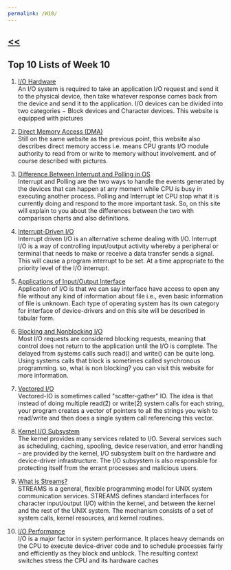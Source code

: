 ```yaml
---
permalink: /W10/
---
```

## [<<](\..)

## Top 10 Lists of Week 10
1. [I/O Hardware](https://www.tutorialspoint.com/operating_system/os_io_hardware.htm)<br>
An I/O system is required to take an application I/O request and send it to the physical device, then take whatever response comes back from the device and send it to the application. I/O devices can be divided into two categories − Block devices and Character devices. This website is equipped with pictures

2. [Direct Memory Access (DMA)](https://www.tutorialspoint.com/operating_system/os_io_hardware.htm)<br>
Still on the same website as the previous point, this website also describes direct memory access i.e. means CPU grants I/O module authority to read from or write to memory without involvement. and of course described with pictures.

3. [Difference Between Interrupt and Polling in OS](https://techdifferences.com/difference-between-interrupt-and-polling-in-os.html)<br>
Interrupt and Polling are the two ways to handle the events generated by the devices that can happen at any moment while CPU is busy in executing another process. Polling and Interrupt let CPU stop what it is currently doing and respond to the more important task. So, on this site will explain to you about the differences between the two with comparison charts and also definitions.

4. [Interrupt-Driven I/O](http://inputoutput5822.weebly.com/interrupt-driven-io.html)<br>
Interrupt driven I/O is an alternative scheme dealing with I/O. Interrupt I/O is a way of controlling input/output activity whereby a peripheral or terminal that needs to make or receive a data transfer sends a signal. This will cause a program interrupt to be set. At a time appropriate to the priority level of the I/O interrupt.

5. [Applications of Input/Output Interface](geeksforgeeks.org/applications-of-input-output-interface/)<br>
Application of I/O is that we can say interface have access to open any file without any kind of information about file i.e., even basic information of file is unknown. Each type of operating system has its own category for interface of device-drivers and on this site will be described in tabular form.

6. [Blocking and Nonblocking I/O](http://faculty.salina.k-state.edu/tim/ossg/Device/blocking.html)<br>
Most I/O requests are considered blocking requests, meaning that control does not return to the application until the I/O is complete. The delayed from systems calls such read() and write() can be quite long. Using systems calls that block is sometimes called synchronous programming. so, what is non blocking? you can visit this website for more information.

7. [Vectored I/O](https://metacpan.org/pod/IO::Vectored)<br>
Vectored-IO is sometimes called "scatter-gather" IO. The idea is that instead of doing multiple read(2) or write(2) system calls for each string, your program creates a vector of pointers to all the strings you wish to read/write and then does a single system call referencing this vector.

8. [Kernel I/O Subsystem](https://www.geeksforgeeks.org/kernel-i-o-subsystem-in-operating-system/)<br>
The kernel provides many services related to I/O. Several services such as scheduling, caching, spooling, device reservation, and error handling – are provided by the kernel, I/O subsystem built on the hardware and device-driver infrastructure. The I/O subsystem is also responsible for protecting itself from the errant processes and malicious users.

9. [What is Streams?](https://docs.oracle.com/cd/E26502_01/html/E35856/overvw1-1.html)<br>
STREAMS is a general, flexible programming model for UNIX system communication services. STREAMS defines standard interfaces for character input/output (I/O) within the kernel, and between the kernel and the rest of the UNIX system. The mechanism consists of a set of system calls, kernel resources, and kernel routines.

10. [I/O Performance](https://padakuu.com/article/131-io-performance)<br>
I/O is a major factor in system performance. It places heavy demands on the CPU to execute device-driver code and to schedule processes fairly and efficiently as they block and unblock. The resulting context switches stress the CPU and its hardware caches

